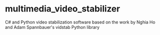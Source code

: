 # multimedia_video_stabilizer
C# and Python video stabilization software based on the work by Nghia Ho and Adam Spannbauer's vidstab Python library
